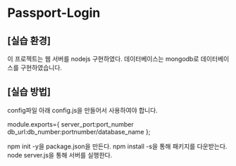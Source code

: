 # Passport-Login

## [실습 환경]
이 프로젝트는 웹 서버를 nodejs 구현하였다.
데이터베이스는 mongodb로 데이터베이스를 구현하였습니다.

## [실습 방법]
config파일 아래 config.js을 만들어서 사용하여야 합니다.

module.exports={
  server_port:port_number
  db_url:db_number:portnumber/database_name    };

npm init -y을 package.json을 만든다.
npm install -s을 통해 패키지를 다운받는다.
node server.js을 통해 서버를 실행한다. 
